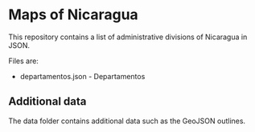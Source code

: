 # Maps of Nicaragua

This repository contains a list of administrative divisions of Nicaragua in JSON.

Files are:
  - departamentos.json - Departamentos

## Additional data

The data folder contains additional data such as the GeoJSON outlines.